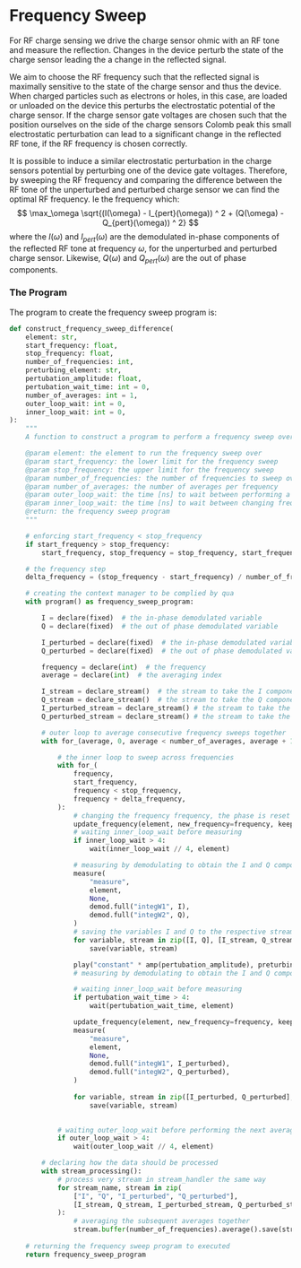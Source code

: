 # Frequency Sweep

For RF charge sensing we drive the charge sensor ohmic with an RF tone and measure the reflection. Changes in the device perturb the state of the charge sensor leading the a change in the reflected signal. 

We aim to choose the RF frequency such that the reflected signal is maximally sensitive to the state of the charge sensor and thus the device. When charged particles such as electrons or holes, in this case, are loaded or unloaded on the device this perturbs the electrostatic potential of the charge sensor. If the charge sensor gate voltages are chosen such that the position ourselves on the side of the charge sensors Colomb peak this small electrostatic perturbation can lead to a significant change in the reflected RF tone, if the RF frequency is chosen correctly. 

It is possible to induce a similar electrostatic perturbation in the charge sensors potential by perturbing one of the device gate voltages. Therefore, by sweeping the RF frequency and comparing the difference between the RF tone of the unperturbed and perturbed charge sensor we can find the optimal RF frequency. Ie the frequency which: 
$$
\max_\omega \sqrt{(I(\omega) - I_{pert}(\omega)) ^ 2 + (Q(\omega) - Q_{pert}(\omega)) ^ 2}
$$
where the $I(\omega)$ and $I_{pert}(\omega)$ are the demodulated in-phase components of the reflected RF tone at frequency $\omega$, for the unperturbed and perturbed charge sensor. Likewise,  $Q(\omega)$ and $Q_{pert}(\omega)$ are the out of phase components. 

### The Program 

The program to create the frequency sweep program is: 

```python
def construct_frequency_sweep_difference(
    element: str,
    start_frequency: float,
    stop_frequency: float,
    number_of_frequencies: int,
    preturbing_element: str,
    pertubation_amplitude: float,
    pertubation_wait_time: int = 0,
    number_of_averages: int = 1,
    outer_loop_wait: int = 0,
    inner_loop_wait: int = 0,
):
    """
    A function to construct a program to perform a frequency sweep over 'element'.

    @param element: the element to run the frequency sweep over
    @param start_frequency: the lower limit for the frequency sweep
    @param stop_frequency: the upper limit for the frequency sweep
    @param number_of_frequencies: the number of frequencies to sweep over
    @param number_of_averages: the number of averages per frequency
    @param outer_loop_wait: the time [ns] to wait between performing a subsequent average
    @param inner_loop_wait: the time [ns] to wait between changing frequency and measuring
    @return: the frequency sweep program
    """

    # enforcing start_frequency < stop_frequency
    if start_frequency > stop_frequency:
        start_frequency, stop_frequency = stop_frequency, start_frequency

    # the frequency step
    delta_frequency = (stop_frequency - start_frequency) / number_of_frequencies

    # creating the context manager to be complied by qua
    with program() as frequency_sweep_program:

        I = declare(fixed)  # the in-phase demodulated variable
        Q = declare(fixed)  # the out of phase demodulated variable

        I_perturbed = declare(fixed)  # the in-phase demodulated variable
        Q_perturbed = declare(fixed)  # the out of phase demodulated variable

        frequency = declare(int)  # the frequency
        average = declare(int)  # the averaging index

        I_stream = declare_stream()  # the stream to take the I component
        Q_stream = declare_stream()  # the stream to take the Q component
        I_perturbed_stream = declare_stream() # the stream to take the perturbed I component
        Q_perturbed_stream = declare_stream() # the stream to take the perturbed Q component

        # outer loop to average consecutive frequency sweeps together
        with for_(average, 0, average < number_of_averages, average + 1):

            # the inner loop to sweep across frequencies
            with for_(
                frequency,
                start_frequency,
                frequency < stop_frequency,
                frequency + delta_frequency,
            ):
                # changing the frequency frequency, the phase is reset to avoid sitting in the rotating frame
                update_frequency(element, new_frequency=frequency, keep_phase=False)
                # waiting inner_loop_wait before measuring
                if inner_loop_wait > 4:
                    wait(inner_loop_wait // 4, element)

                # measuring by demodulating to obtain the I and Q components
                measure(
                    "measure",
                    element,
                    None,
                    demod.full("integW1", I),
                    demod.full("integW2", Q),
                )
                # saving the variables I and Q to the respective streams
                for variable, stream in zip([I, Q], [I_stream, Q_stream])
                	save(variable, stream)

                play("constant" * amp(pertubation_amplitude), preturbing_element)
                # measuring by demodulating to obtain the I and Q components

                # waiting inner_loop_wait before measuring
                if pertubation_wait_time > 4:
                    wait(pertubation_wait_time, element)

                update_frequency(element, new_frequency=frequency, keep_phase=False)
                measure(
                    "measure",
                    element,
                    None,
                    demod.full("integW1", I_perturbed),
                    demod.full("integW2", Q_perturbed),
                )
                
                for variable, stream in zip([I_perturbed, Q_perturbed], [I_perturbed_stream, Q_perturbed_stream])
                	save(variable, stream)
                

            # waiting outer_loop_wait before performing the next average
            if outer_loop_wait > 4:
                wait(outer_loop_wait // 4, element)

        # declaring how the data should be processed
        with stream_processing():
            # process very stream in stream_handler the same way
            for stream_name, stream in zip(
                ["I", "Q", "I_perturbed", "Q_perturbed"],
                [I_stream, Q_stream, I_perturbed_stream, Q_perturbed_stream],
            ):
                # averaging the subsequent averages together
                stream.buffer(number_of_frequencies).average().save(stream_name)
                
    # returning the frequency sweep program to executed
    return frequency_sweep_program
```

